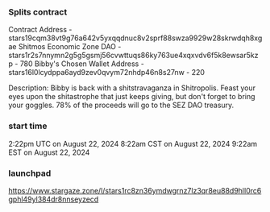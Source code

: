 ### Splits contract
Contract Address - stars19cqm38vt9g76a642v5yxqqdnuc8v2sprf88swza9929w28skrwdqh8xgae
Shitmos Economic Zone DAO - stars1r2s7nnymn2g5g5gsmj56cvwttuqs86ky763ue4xqxvdv6f5k8ewsar5kzp - 780
Bibby's Chosen Wallet Address - stars16l0lcydppa6ayd9zev0qvym72nhdp46n8s27nw  - 220

Description:
Bibby is back with a shitstravaganza in Shitropolis. Feast your eyes upon the shitastrophe that just keeps giving, but don't forget to bring your goggles. 78% of the proceeds will go to the SEZ DAO treasury.

### start time
2:22pm UTC on August 22, 2024
8:22am CST on August 22, 2024
9:22am EST on August 22, 2024

### launchpad
https://www.stargaze.zone/l/stars1rc8zn36ymdwgrnz7lz3qr8eu88d9hll0rc6gphl49yl384dr8nnseyzecd

